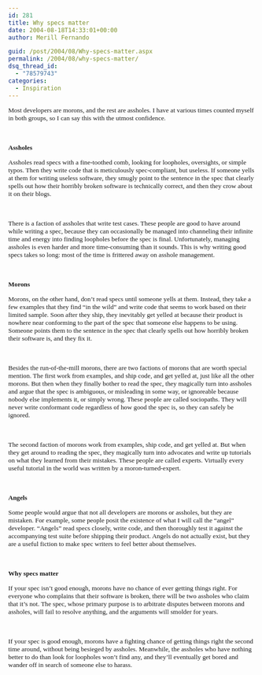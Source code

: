 ```yaml
---
id: 281
title: Why specs matter
date: 2004-08-18T14:33:01+00:00
author: Merill Fernando

guid: /post/2004/08/Why-specs-matter.aspx
permalink: /2004/08/why-specs-matter/
dsq_thread_id:
  - "78579743"
categories:
  - Inspiration
---
```



<div class=Section1>

<p class=MsoNormal><span style='font-size:10.0pt;font-family:Verdana'>Most
developers are morons, and the rest are assholes. I have at various times
counted myself in both groups, so I can say this with the utmost confidence.</span></p>

<p class=MsoNormal><span style='font-size:10.0pt;font-family:Verdana'>&nbsp;</span></p>

<p class=MsoNormal><b><span style='font-size:10.0pt;font-family:Verdana'>Assholes</span></b></p>

<p class=MsoNormal><span style='font-size:10.0pt;font-family:Verdana'>Assholes
read specs with a fine-toothed comb, looking for loopholes, oversights, or
simple typos. Then they write code that is meticulously spec-compliant, but
useless. If someone yells at them for writing useless software, they smugly
point to the sentence in the spec that clearly spells out how their horribly
broken software is technically correct, and then they crow about it on their
blogs.</span></p>

<p class=MsoNormal><span style='font-size:10.0pt;font-family:Verdana'>&nbsp;</span></p>

<p class=MsoNormal><span style='font-size:10.0pt;font-family:Verdana'>There is
a faction of assholes that write test cases. These people are good to have
around while writing a spec, because they can occasionally be managed into
channeling their infinite time and energy into finding loopholes before the
spec is final. Unfortunately, managing assholes is even harder and more
time-consuming than it sounds. This is why writing good specs takes so long:
most of the time is frittered away on asshole management.</span></p>

<p class=MsoNormal><span style='font-size:10.0pt;font-family:Verdana'>&nbsp;</span></p>

<p class=MsoNormal><b><span style='font-size:10.0pt;font-family:Verdana'>Morons</span></b></p>

<p class=MsoNormal><span style='font-size:10.0pt;font-family:Verdana'>Morons,
on the other hand, don&#8217;t read specs until someone yells at them. Instead,
they take a few examples that they find &#8220;in the wild&#8221; and write
code that seems to work based on their limited sample. Soon after they ship,
they inevitably get yelled at because their product is nowhere near conforming
to the part of the spec that someone else happens to be using. Someone points
them to the sentence in the spec that clearly spells out how horribly broken
their software is, and they fix it.</span></p>

<p class=MsoNormal><span style='font-size:10.0pt;font-family:Verdana'>&nbsp;</span></p>

<p class=MsoNormal><span style='font-size:10.0pt;font-family:Verdana'>Besides
the run-of-the-mill morons, there are two factions of morons that are worth
special mention. The first work from examples, and ship code, and get yelled
at, just like all the other morons. But then when they finally bother to read
the spec, they magically turn into assholes and argue that the spec is
ambiguous, or misleading in some way, or ignoreable because nobody else
implements it, or simply wrong. These people are called sociopaths. They will
never write conformant code regardless of how good the spec is, so they can
safely be ignored.</span></p>

<p class=MsoNormal><span style='font-size:10.0pt;font-family:Verdana'>&nbsp;</span></p>

<p class=MsoNormal><span style='font-size:10.0pt;font-family:Verdana'>The
second faction of morons work from examples, ship code, and get yelled at. But
when they get around to reading the spec, they magically turn into advocates
and write up tutorials on what they learned from their mistakes. These people
are called experts. Virtually every useful tutorial in the world was written by
a moron-turned-expert.</span></p>

<p class=MsoNormal><span style='font-size:10.0pt;font-family:Verdana'>&nbsp;</span></p>

<p class=MsoNormal><b><span style='font-size:10.0pt;font-family:Verdana'>Angels</span></b></p>

<p class=MsoNormal><span style='font-size:10.0pt;font-family:Verdana'>Some
people would argue that not all developers are morons or assholes, but they are
mistaken. For example, some people posit the existence of what I will call the
&#8220;angel&#8221; developer. &#8220;Angels&#8221; read specs closely, write
code, and then thoroughly test it against the accompanying test suite before
shipping their product. Angels do not actually exist, but they are a useful
fiction to make spec writers to feel better about themselves.</span></p>

<p class=MsoNormal><span style='font-size:10.0pt;font-family:Verdana'>&nbsp;</span></p>

<p class=MsoNormal><b><span style='font-size:10.0pt;font-family:Verdana'>Why
specs matter</span></b></p>

<p class=MsoNormal><span style='font-size:10.0pt;font-family:Verdana'>If your
spec isn&#8217;t good enough, morons have no chance of ever getting things
right. For everyone who complains that their software is broken, there will be
two assholes who claim that it&#8217;s not. The spec, whose primary purpose is
to arbitrate disputes between morons and assholes, will fail to resolve
anything, and the arguments will smolder for years.</span></p>

<p class=MsoNormal><span style='font-size:10.0pt;font-family:Verdana'>&nbsp;</span></p>

<p class=MsoNormal><span style='font-size:10.0pt;font-family:Verdana'>If your
spec is good enough, morons have a fighting chance of getting things right the
second time around, without being besieged by assholes. Meanwhile, the assholes
who have nothing better to do than look for loopholes won&#8217;t find any, and
they&#8217;ll eventually get bored and wander off in search of someone else to
harass.</span></p>

</div>

